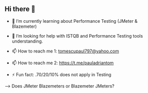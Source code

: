 ## Hi there 👋

- 🌱 I’m currently learning about Performance Testing (JMeter & Blazemeter)
- 🤔 I’m looking for help with ISTQB and Performance Testing tools understanding.

- 📫 How to reach me 1: tomescupaul797@yahoo.com 
- 📫 How to reach me 2: https://t.me/pauladriantom

- ⚡ Fun fact: .70/20/10% does not apply in Testing

--> Does JMeter Blazemeters or Blazemeter JMeters?
